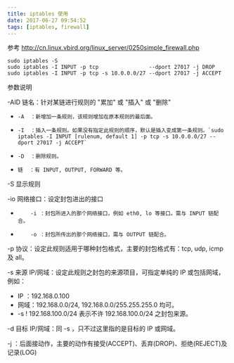 ```yaml
---
title: iptables 使用
date: 2017-06-27 09:54:52
tags: [iptables, firewall]
---
```



参考 <http://cn.linux.vbird.org/linux_server/0250simple_firewall.php>


```
sudo iptables -S
sudo iptables -I INPUT -p tcp                --dport 27017 -j DROP
sudo iptables -I INPUT -p tcp -s 10.0.0.0/27 --dport 27017 -j ACCEPT
```

<!--more-->


参数说明


-AID 链名：针对某链进行规则的 "累加" 或 "插入" 或 "删除"

*     -A  ：新增加一条规则，该规则增加在原本规则的最后面。
*     -I  ：插入一条规则。如果没有指定此规则的顺序，默认是插入变成第一条规则。`sudo iptables -I INPUT [rulenum, default 1] -p tcp -s 10.0.0.0/27 --dport 27017 -j ACCEPT`
*     -D  ：删除规则。
*     链  ：有 INPUT, OUTPUT, FORWARD 等。


-S 显示规则

-io 网络接口：设定封包进出的接口

*         -i ：封包所进入的那个网络接口，例如 eth0, lo 等接口。需与 INPUT 链配合。
*         -o ：封包所传出的那个网络接口，需与 OUTPUT 链配合。

-p 协议：设定此规则适用于哪种封包格式，主要的封包格式有：tcp, udp, icmp 及 all。

-s 来源 IP/网域：设定此规则之封包的来源项目，可指定单纯的 IP 或包括网域，例如：

*   IP  ：192.168.0.100
*   网域：192.168.0.0/24, 192.168.0.0/255.255.255.0 均可。
*   -s ! 192.168.100.0/24 表示不许 192.168.100.0/24 之封包来源。

-d 目标 IP/网域：同 -s ，只不过这里指的是目标的 IP 或网域。

-j ：后面接动作，主要的动作有接受(ACCEPT)、丢弃(DROP)、拒绝(REJECT)及记录(LOG)
